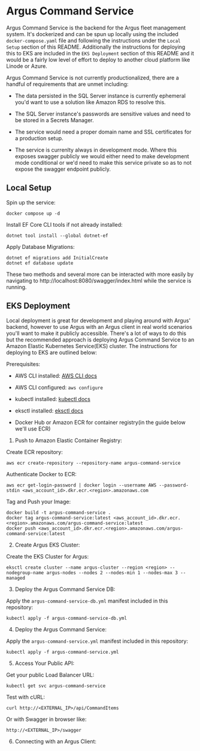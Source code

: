 # Argus Command Service

Argus Command Service is the backend for the Argus fleet management system. It's dockerized and can be spun up locally using the included `docker-compose.yaml` file and following the instructions under the `Local Setup` section of this README. Additionally the instructions for deploying this to EKS are included in the `EKS Deployment` section of this README and it would be a fairly low level of effort to deploy to another cloud platform like Linode or Azure.

Argus Command Service is not currently productionalized, there are a handful of requirements that are unmet including: 

* The data persisted in the SQL Server instance is currently ephemeral you'd want to use a solution like Amazon RDS to resolve this.

* The SQL Server instance's passwords are sensitive values and need to be stored in a Secrets Manager.

* The service would need a proper domain name and SSL certificates for a production setup.

* The service is currenlty always in development mode. Where this exposes swagger publicly we would either need to make development mode conditional or we'd need to make this service private so as to not expose the swagger endpoint publicly.

## Local Setup

Spin up the service: 
```
docker compose up -d
```

Install EF Core CLI tools if not already installed:
```
dotnet tool install --global dotnet-ef
```

Apply Database Migrations: 
```
dotnet ef migrations add InitialCreate
dotnet ef database update

```

These two methods and several more can be interacted with more easily by navigating to http://localhost:8080/swagger/index.html while the service is running.

## EKS Deployment

Local deployment is great for development and playing around with Argus' backend, however to use Argus with an Argus client in real world scenarios you'll want to make it publicly accessible. There's a lot of ways to do this but the recommended approach is deploying Argus Command Service to an Amazon Elastic Kubernetes Service(EKS) cluster. The instructions for deploying to EKS are outlined below:

Prerequisites:

* AWS CLI installed: [AWS CLI docs]()

* AWS CLI configured: `aws configure`

* kubectl installed: [kubectl docs](https://kubernetes.io/docs/tasks/tools/)

* eksctl installed: [eksctl docs](https://eksctl.io/installation/)

* Docker Hub or Amazon ECR for container registry(in the guide below we'll use ECR)

1. Push to Amazon Elastic Container Registry:

Create ECR repository:
```
aws ecr create-repository --repository-name argus-command-service

```

Authenticate Docker to ECR:
```
aws ecr get-login-password | docker login --username AWS --password-stdin <aws_account_id>.dkr.ecr.<region>.amazonaws.com
```

Tag and Push your Image: 
```
docker build -t argus-command-service .
docker tag argus-command-service:latest <aws_account_id>.dkr.ecr.<region>.amazonaws.com/argus-command-service:latest
docker push <aws_account_id>.dkr.ecr.<region>.amazonaws.com/argus-command-service:latest
```

2. Create Argus EKS Cluster:

Create the EKS Cluster for Argus: 
```
eksctl create cluster --name argus-cluster --region <region> --nodegroup-name argus-nodes --nodes 2 --nodes-min 1 --nodes-max 3 --managed
```

3. Deploy the Argus Command Service DB:

Apply the `argus-command-service-db.yml` manifest included in this repository: 
```
kubectl apply -f argus-command-service-db.yml
```

4. Deploy the Argus Command Service:

Apply the `argus-command-service.yml` manifest included in this repository: 
```
kubectl apply -f argus-command-service.yml
```

5. Access Your Public API:

Get your public Load Balancer URL:
```
kubectl get svc argus-command-service
```

Test with cURL:
```
curl http://<EXTERNAL_IP>/api/CommandItems
```

Or with Swagger in browser like: 
```
http://<EXTERNAL_IP>/swagger
```

6. Connecting with an Argus Client:

